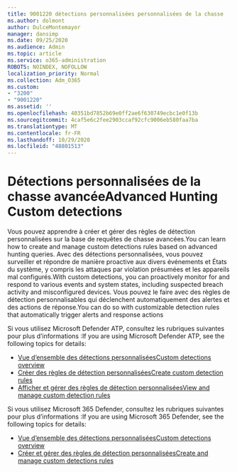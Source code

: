 ```yaml
---
title: 9001220 détections personnalisées personnalisées de la chasse
ms.author: dolmont
author: DulceMontemayor
manager: dansimp
ms.date: 09/25/2020
ms.audience: Admin
ms.topic: article
ms.service: o365-administration
ROBOTS: NOINDEX, NOFOLLOW
localization_priority: Normal
ms.collection: Adm_O365
ms.custom:
- "3200"
- "9001220"
ms.assetid: ''
ms.openlocfilehash: 40351bd7852b69e0ff2ae6f630749ecbc1e0f13b
ms.sourcegitcommit: 4caf5e6c2fee2903ccaf92cfc9006eb580faa7ba
ms.translationtype: MT
ms.contentlocale: fr-FR
ms.lasthandoff: 10/29/2020
ms.locfileid: "48801513"
---
```

# <a name="advanced-hunting-custom-detections"></a><span data-ttu-id="95f58-102">Détections personnalisées de la chasse avancée</span><span class="sxs-lookup"><span data-stu-id="95f58-102">Advanced Hunting Custom detections</span></span>

<span data-ttu-id="95f58-103">Vous pouvez apprendre à créer et gérer des règles de détection personnalisées sur la base de requêtes de chasse avancées.</span><span class="sxs-lookup"><span data-stu-id="95f58-103">You can learn how to create and manage custom detections rules based on advanced hunting queries.</span></span> <span data-ttu-id="95f58-104">Avec des détections personnalisées, vous pouvez surveiller et répondre de manière proactive aux divers événements et États du système, y compris les attaques par violation présumées et les appareils mal configurés.</span><span class="sxs-lookup"><span data-stu-id="95f58-104">With custom detections, you can proactively monitor for and respond to various events and system states, including suspected breach activity and misconfigured devices.</span></span> <span data-ttu-id="95f58-105">Vous pouvez le faire avec des règles de détection personnalisables qui déclenchent automatiquement des alertes et des actions de réponse.</span><span class="sxs-lookup"><span data-stu-id="95f58-105">You can do so with customizable detection rules that automatically trigger alerts and response actions</span></span>
  
<span data-ttu-id="95f58-106">Si vous utilisez Microsoft Defender ATP, consultez les rubriques suivantes pour plus d’informations :</span><span class="sxs-lookup"><span data-stu-id="95f58-106">If you are using Microsoft Defender ATP, see the following topics for details:</span></span> 
- [<span data-ttu-id="95f58-107">Vue d’ensemble des détections personnalisées</span><span class="sxs-lookup"><span data-stu-id="95f58-107">Custom detections overview</span></span>](https://docs.microsoft.com/windows/security/threat-protection/microsoft-defender-atp/overview-custom-detections)
- [<span data-ttu-id="95f58-108">Créer des règles de détection personnalisées</span><span class="sxs-lookup"><span data-stu-id="95f58-108">Create custom detection rules</span></span>](https://docs.microsoft.com/windows/security/threat-protection/microsoft-defender-atp/custom-detection-rules)
- [<span data-ttu-id="95f58-109">Afficher et gérer des règles de détection personnalisées</span><span class="sxs-lookup"><span data-stu-id="95f58-109">View and manage custom detection rules</span></span>](https://docs.microsoft.com/windows/security/threat-protection/microsoft-defender-atp/custom-detections-manage)

<span data-ttu-id="95f58-110">Si vous utilisez Microsoft 365 Defender, consultez les rubriques suivantes pour plus d’informations :</span><span class="sxs-lookup"><span data-stu-id="95f58-110">If you are using Microsoft 365 Defender, see the following topics for details:</span></span> 
- [<span data-ttu-id="95f58-111">Vue d’ensemble des détections personnalisées</span><span class="sxs-lookup"><span data-stu-id="95f58-111">Custom detections overview</span></span>](https://docs.microsoft.com/microsoft-365/security/mtp/custom-detections-overview)
- [<span data-ttu-id="95f58-112">Créer et gérer des règles de détection personnalisées</span><span class="sxs-lookup"><span data-stu-id="95f58-112">Create and manage custom detections rules</span></span>](https://docs.microsoft.com/microsoft-365/security/mtp/custom-detection-rules)
